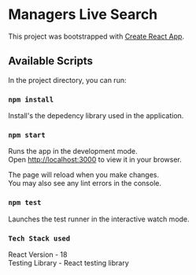 # Managers Live Search

This project was bootstrapped with [Create React App](https://github.com/facebook/create-react-app).

## Available Scripts

In the project directory, you can run:

### `npm install`

Install's the depedency library used in the application.

### `npm start`

Runs the app in the development mode.\
Open [http://localhost:3000](http://localhost:3000) to view it in your browser.

The page will reload when you make changes.\
You may also see any lint errors in the console.

### `npm test`

Launches the test runner in the interactive watch mode.

### `Tech Stack used`
React Version - 18\
Testing Library - React testing library




